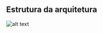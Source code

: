 ## Estrutura da arquitetura

![alt text](https://github.com/DevGrupoLitoral/FV/blob/main/requirement/MicrosoftTeams-image.png?raw=true "Title")
